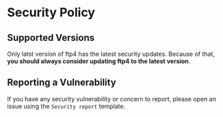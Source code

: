 # Security Policy

## Supported Versions

Only latst version of ftp4 has the latest security updates.
Because of that, **you should always consider updating ftp4 to the latest version**.

## Reporting a Vulnerability

If you have any security vulnerability or concern to report, please open an issue using the `Security report` template.

